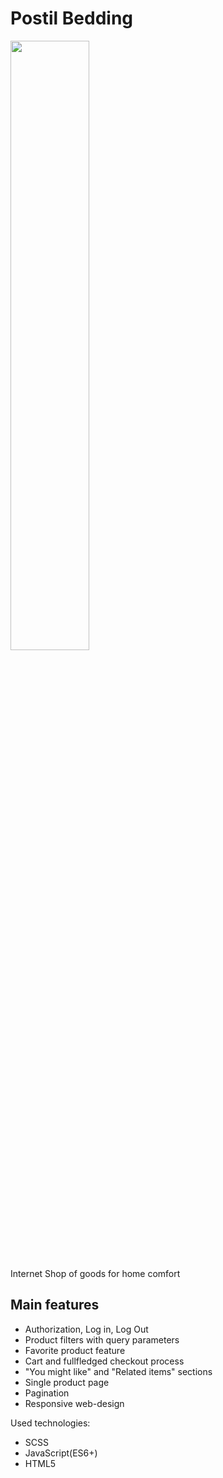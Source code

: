 # Postil Bedding

 <img display="inline" src="./readme_assets/main.png" width="50%">

Internet Shop of goods for home comfort

## Main features

- Authorization, Log in, Log Out
- Product filters with query parameters
- Favorite product feature
- Cart and fullfledged checkout process
- "You might like" and "Related items" sections
- Single product page
- Pagination
- Responsive web-design

Used technologies:

- SCSS
- JavaScript(ES6+)
- HTML5

